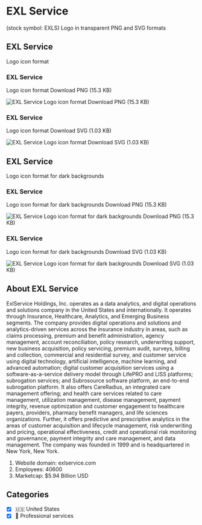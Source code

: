 # EXL Service
 (stock symbol: EXLS) Logo in transparent PNG and SVG formats

## EXL Service
 Logo icon format

### EXL Service
 Logo icon format Download PNG (15.3 KB)

![EXL Service
 Logo icon format Download PNG (15.3 KB)](/img/orig/EXLS-d1ce9a1c.png)

### EXL Service
 Logo icon format Download SVG (1.03 KB)

![EXL Service
 Logo icon format Download SVG (1.03 KB)](/img/orig/EXLS-add45ce8.svg)

## EXL Service
 Logo icon format for dark backgrounds

### EXL Service
 Logo icon format for dark backgrounds Download PNG (15.3 KB)

![EXL Service
 Logo icon format for dark backgrounds Download PNG (15.3 KB)](/img/orig/EXLS.D-e3869c86.png)

### EXL Service
 Logo icon format for dark backgrounds Download SVG (1.03 KB)

![EXL Service
 Logo icon format for dark backgrounds Download SVG (1.03 KB)](/img/orig/EXLS.D-f758104f.svg)

## About EXL Service


ExlService Holdings, Inc. operates as a data analytics, and digital operations and solutions company in the United States and internationally. It operates through Insurance, Healthcare, Analytics, and Emerging Business segments. The company provides digital operations and solutions and analytics-driven services across the insurance industry in areas, such as claims processing, premium and benefit administration, agency management, account reconciliation, policy research, underwriting support, new business acquisition, policy servicing, premium audit, surveys, billing and collection, commercial and residential survey, and customer service using digital technology, artificial intelligence, machine learning, and advanced automation; digital customer acquisition services using a software-as-a-service delivery model through LifePRO and LISS platforms; subrogation services; and Subrosource software platform, an end-to-end subrogation platform. It also offers CareRadius, an integrated care management offering; and health care services related to care management, utilization management, disease management, payment integrity, revenue optimization and customer engagement to healthcare payers, providers, pharmacy benefit managers, and life sciences organizations. Further, it offers predictive and prescriptive analytics in the areas of customer acquisition and lifecycle management, risk underwriting and pricing, operational effectiveness, credit and operational risk monitoring and governance, payment integrity and care management, and data management. The company was founded in 1999 and is headquartered in New York, New York.

1. Website domain: exlservice.com
2. Employees: 40600
3. Marketcap: $5.94 Billion USD


## Categories
- [x] 🇺🇸 United States
- [x] 💼 Professional services
